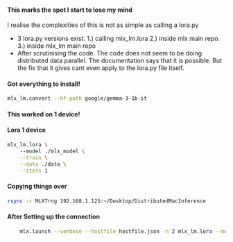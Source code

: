 #### This marks the spot I start to lose my mind

I realise the complexities of this is not as simple as calling a lora.py

<ul>
<li>3 lora.py versions exist. 1.) calling mlx_lm.lora 2.) inside mlx main repo. 3.) inside mlx_lm main repo</li>
<li>After scrutinising the code. The code does not seem to be doing distributed data parallel. The documentation says that it is possible. But the fix that it gives cant even apply to the lora.py file itself.</li>
</ul>

#### Got everything to install!

```bash
mlx_lm.convert --hf-path google/gemma-3-1b-it
```

#### This worked on 1 device!

#### Lora 1 device

```bash
mlx_lm.lora \                                
    --model ./mlx_model \
    --train \
    --data ./data \
    --iters 1
```


#### Copying things over
```bash
rsync -r MLXTrng 192.168.1.125:~/Desktop/DistributedMacInference 
```

#### After Setting up the connection
```bash
    mlx.launch --verbose --hostfile hostfile.json -n 2 mlx_lm.lora --model ./mlx_model --train --data ./data --iters 20
```

